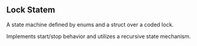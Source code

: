 ## Lock Statem

A state machine defined by enums and a struct over a coded lock.

Implements start/stop behavior and utilizes a recursive state
mechanism.